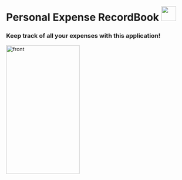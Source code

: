 # Personal Expense RecordBook <img src="https://img.icons8.com/cute-clipart/344/cell-phone.png" height=40>

### Keep track of all your expenses with this application!

<img width="200" height="350" alt="front" src="https://user-images.githubusercontent.com/90200664/176886889-42853366-a4f2-4a4d-ba29-c1a981f9f47b.png"> 


